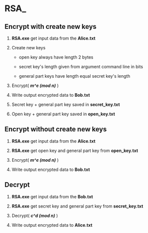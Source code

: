 # RSA_

## Encrypt with create new keys

  1. **RSA.exe** get input data from the **Alice.txt**
  
  2. Create new keys
    
      * open key always have length 2 bytes
      
      * secret key's length given from argument command line in bits
      
      * general part keys have length equal secret key's length
  
  3. Encrypt( **_m^e (mod n)_** )
  
  4. Write output encrypted data to **Bob.txt**
  
  5. Secret key + general part key saved in **secret_key.txt** 
  
  6. Open key + general part key saved in **open_key.txt**
 
 
## Encrypt without create new keys

  1. **RSA.exe** get input data from the **Alice.txt**
  
  2. **RSA.exe** get open key and  general part key from **open_key.txt**
   
  2. Encrypt( **_m^e (mod n)_** )
  
  3. Write output encrypted data to **Bob.txt**
  
## Decrypt

  1. **RSA.exe** get input data from the **Bob.txt**
  
  2. **RSA.exe** get secret key and general part key from **secret_key.txt**
  
  3. Decrypt( **_c^d (mod n)_** )
  
  3. Write output encrypted data to **Alice.txt**
  
